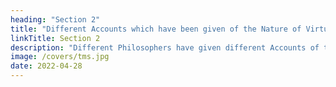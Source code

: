 ```yaml
---
heading: "Section 2"
title: "Different Accounts which have been given of the Nature of Virtue"
linkTitle: Section 2
description: "Different Philosophers have given different Accounts of the Nature of Virtue"
image: /covers/tms.jpg
date: 2022-04-28
---
```

